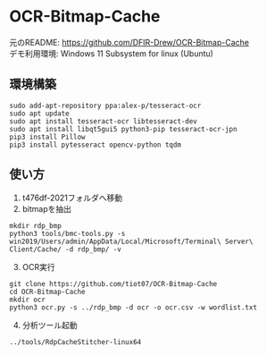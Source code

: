 # OCR-Bitmap-Cache
元のREADME: https://github.com/DFIR-Drew/OCR-Bitmap-Cache  
デモ利用環境: Windows 11 Subsystem for linux (Ubuntu)

## 環境構築
```
sudo add-apt-repository ppa:alex-p/tesseract-ocr
sudo apt update
sudo apt install tesseract-ocr libtesseract-dev
sudo apt install libqt5gui5 python3-pip tesseract-ocr-jpn
pip3 install Pillow
pip3 install pytesseract opencv-python tqdm
```

## 使い方

1. t476df-2021フォルダへ移動
2. bitmapを抽出
```
mkdir rdp_bmp
python3 tools/bmc-tools.py -s win2019/Users/admin/AppData/Local/Microsoft/Terminal\ Server\ Client/Cache/ -d rdp_bmp/ -v
```
3. OCR実行
```
git clone https://github.com/tiot07/OCR-Bitmap-Cache
cd OCR-Bitmap-Cache
mkdir ocr
python3 ocr.py -s ../rdp_bmp -d ocr -o ocr.csv -w wordlist.txt
```

4. 分析ツール起動
```
../tools/RdpCacheStitcher-linux64
```

